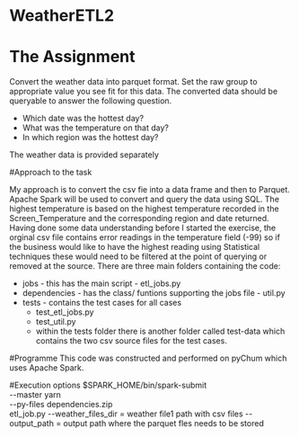 # WeatherETL2

# The Assignment
Convert the weather data into parquet format. Set the raw group to appropriate value you see fit for this data. 
The converted data should be queryable to answer the following question. 
- Which date was the hottest day? 
- What was the temperature on that day? 
- In which region was the hottest day? 


The weather data is provided separately

#Approach to the task

My approach is to convert the csv fie into a data frame and then to Parquet.  Apache Spark will be used to convert and query the data using SQL. 
The highest temperature is based on the highest temperature recorded in the Screen_Temperature and the corresponding region and date returned.
Having done some data understanding before I started the exercise, the orginal csv file contains error readings in the temperature field (-99) so if the business would like to have the highest reading using Statistical techniques these would need to be filtered at the point of querying or removed at the source.
There are three main folders containing the code:
- jobs - this has the main script - etl_jobs.py
- dependencies - has the class/ funtions supporting the jobs file - util.py
- tests - contains the test cases for all cases 
    - test_etl_jobs.py 
    - test_util.py
    - within the tests folder there is another folder called test-data which contains the two csv source files for the test cases.
    

#Programme
This code was constructed and performed on pyChum which uses Apache Spark.

#Execution options
      $SPARK_HOME/bin/spark-submit \
      --master yarn \
      --py-files dependencies.zip \
      etl_job.py
      --weather_files_dir = weather file1 path with csv files
      --output_path =  output path where the parquet fles needs to be stored
     
